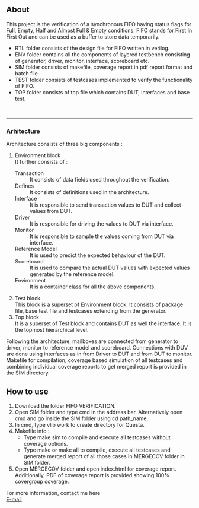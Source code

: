 <h2>About</h2>
This project is the verification of a synchronous FIFO having status flags for Full, Empty, Half and Almost Full & Empty conditions. FIFO stands for First In First Out and can be used as a buffer to store data temporarily. 
<ul>
<li> RTL folder consists of the design file for FIFO written in verilog. 
<li> ENV folder contains all the components of layered testbench consisting of generator, driver, monitor, interface, scoreboard etc.
<li> SIM folder consists of makefile, coverage report in pdf report format and batch file.
<li> TEST folder consists of testcases implemented to verify the functionality of FIFO.
<li> TOP folder consists of top file which contains DUT, interfaces and base test. </ul><br><hr>
<h3> Arhitecture </h3>
Architecture consists of three big components : <ol><li> Environment block<br>
It further consists of :<dl><dt> Transaction</dt><dd> It consists of data fields used throughout the verification. </dd>
  <dt> Defines</dt><dd> It consists of definitions used in the architecture. </dd>
  <dt> Interface</dt><dd> It is responsible to send transaction values to DUT and collect values from DUT. </dd>
  <dt> Driver</dt><dd> It is responsible for driving the values to DUT via interface. </dd>
  <dt> Monitor</dt><dd> It is responsible to sample the values coming from DUT via interface. </dd>
  <dt> Reference Model</dt><dd> It is used to predict the expected behaviour of the DUT. </dd>
  <dt> Scoreboard</dt><dd> It is used to compare the actual DUT values with expected values generated by the reference model. </dd>
  <dt> Environment</dt><dd> It is a container class for all the above components. </dd></dl>
  <li> Test block<br>
  This block is a superset of Environment block. It consists of package file, base test file and testcases extending from the generator.
  <li> Top block<br>
  It is a superset of Test block and contains DUT as well the interface. It is the topmost hierarchical level.</ol>

Following the architecture, mailboxes are connected from generator to driver, monitor to reference model and scoreboard.
Connections with DUV are done using interfaces as in from Driver to DUT and from DUT to monitor.
Makefile for compilation, coverage based simulation of all testcases and combining individual coverage reports to get merged report is provided in the SIM directory.

<h2>How to use</h2>
<ol>
  <li> Download the folder FIFO VERIFICATION.
  <li> Open SIM folder and type cmd in the address bar. Alternatively open cmd and go inside the SIM folder using cd path_name.
  <li> In cmd, type vlib work to create directory for Questa.
  <li> Makefile info : <ul>
    <li> Type make sim to compile and execute all testcases without coverage options. 
    <li> Type make or make all to compile, execute all testcases and generate merged report of all those cases in MERGECOV folder in SIM folder. 
    </ul>
  <li> Open MERGECOV folder and open index.html for coverage report. Additionally, PDF of coverage report is provided showing 100% covergroup coverage.
    </ol>
 
<footer>
  For more information, contact me here<br>
  <a href="mailto:kirti.kumar2k1@gmail.com">E-mail</a></p>
</footer>
